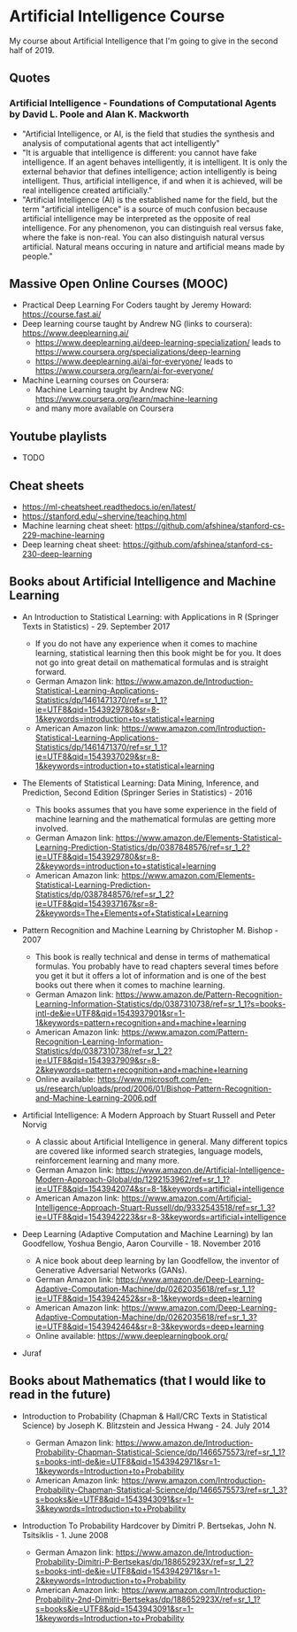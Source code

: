 # Artificial Intelligence Course

My course about Artificial Intelligence that I'm going to give in the second half of 2019.



## Quotes

### Artificial Intelligence - Foundations of Computational Agents by David L. Poole and Alan K. Mackworth

- "Artificial Intelligence, or AI, is the field that studies the synthesis and analysis of computational agents that act intelligently"
- "It is arguable that intelligence is different: you cannot have fake intelligence. If an agent behaves intelligently, it is intelligent. It is only the external behavior that defines intelligence; action intelligently is being intelligent. Thus, artificial intelligence, if and when it is achieved, will be real intelligence created artificially."
- "Artificial Intelligence (AI) is the established name for the field, but the term "artificial intelligence" is a source of much confusion because artificial intelligence may be interpreted as the opposite of real intelligence. For any phenomenon, you can distinguish real versus fake, where the fake is non-real. You can also distinguish natural versus artificial. Natural means occuring in nature and artificial means made by people."



## Massive Open Online Courses (MOOC)

* Practical Deep Learning For Coders taught by Jeremy Howard: https://course.fast.ai/
* Deep learning course taught by Andrew NG (links to coursera): https://www.deeplearning.ai/
	* https://www.deeplearning.ai/deep-learning-specialization/ leads to https://www.coursera.org/specializations/deep-learning
	* https://www.deeplearning.ai/ai-for-everyone/ leads to https://www.coursera.org/learn/ai-for-everyone/
* Machine Learning courses on Coursera:
	* Machine Learning taught by Andrew NG: https://www.coursera.org/learn/machine-learning
	* and many more available on Coursera

## Youtube playlists

* TODO

## Cheat sheets

* https://ml-cheatsheet.readthedocs.io/en/latest/
* https://stanford.edu/~shervine/teaching.html
* Machine learning cheat sheet: https://github.com/afshinea/stanford-cs-229-machine-learning
* Deep learning cheat sheet: https://github.com/afshinea/stanford-cs-230-deep-learning


## Books about Artificial Intelligence and Machine Learning

* An Introduction to Statistical Learning: with Applications in R (Springer Texts in Statistics) - 29. September 2017
	* If you do not have any experience when it comes to machine learning, statistical learning then this book might be for you. It does not go into great detail on mathematical formulas and is straight forward.
	* German Amazon link: https://www.amazon.de/Introduction-Statistical-Learning-Applications-Statistics/dp/1461471370/ref=sr_1_1?ie=UTF8&qid=1543929780&sr=8-1&keywords=introduction+to+statistical+learning
	* American Amazon link: https://www.amazon.com/Introduction-Statistical-Learning-Applications-Statistics/dp/1461471370/ref=sr_1_1?ie=UTF8&qid=1543937029&sr=8-1&keywords=introduction+to+statistical+learning

* The Elements of Statistical Learning: Data Mining, Inference, and Prediction, Second Edition (Springer Series in Statistics) - 2016
	* This books assumes that you have some experience in the field of machine learning and the mathematical formulas are getting more involved.
	* German Amazon link: https://www.amazon.de/Elements-Statistical-Learning-Prediction-Statistics/dp/0387848576/ref=sr_1_2?ie=UTF8&qid=1543929780&sr=8-2&keywords=introduction+to+statistical+learning
	* American Amazon link: https://www.amazon.com/Elements-Statistical-Learning-Prediction-Statistics/dp/0387848576/ref=sr_1_2?ie=UTF8&qid=1543937167&sr=8-2&keywords=The+Elements+of+Statistical+Learning

* Pattern Recognition and Machine Learning by Christopher M. Bishop - 2007
	* This book is really technical and dense in terms of mathematical formulas. You probably have to read chapters several times before you get it but it offers a lot of information and is one of the best books out there when it comes to machine learning.
	* German Amazon link: https://www.amazon.de/Pattern-Recognition-Learning-Information-Statistics/dp/0387310738/ref=sr_1_1?s=books-intl-de&ie=UTF8&qid=1543937901&sr=1-1&keywords=pattern+recognition+and+machine+learning
	* American Amazon link: https://www.amazon.com/Pattern-Recognition-Learning-Information-Statistics/dp/0387310738/ref=sr_1_2?ie=UTF8&qid=1543937909&sr=8-2&keywords=pattern+recognition+and+machine+learning
	* Online available: https://www.microsoft.com/en-us/research/uploads/prod/2006/01/Bishop-Pattern-Recognition-and-Machine-Learning-2006.pdf

* Artificial Intelligence: A Modern Approach by Stuart Russell and Peter Norvig
	* A classic about Artificial Intelligence in general. Many different topics are covered like informed search strategies, language models, reinforcement learning and many more.
	* German Amazon link: https://www.amazon.de/Artificial-Intelligence-Modern-Approach-Global/dp/1292153962/ref=sr_1_1?ie=UTF8&qid=1543942074&sr=8-1&keywords=artificial+intelligence
	* American Amazon link: https://www.amazon.com/Artificial-Intelligence-Approach-Stuart-Russell/dp/9332543518/ref=sr_1_3?ie=UTF8&qid=1543942223&sr=8-3&keywords=artificial+intelligence

* Deep Learning (Adaptive Computation and Machine Learning) by Ian Goodfellow, Yoshua Bengio, Aaron Courville - 18. November 2016
	* A nice book about deep learning by Ian Goodfellow, the inventor of Generative Adversarial Networks (GANs).
	* German Amazon link: https://www.amazon.de/Deep-Learning-Adaptive-Computation-Machine/dp/0262035618/ref=sr_1_1?ie=UTF8&qid=1543942452&sr=8-1&keywords=deep+learning
	* American Amazon link: https://www.amazon.com/Deep-Learning-Adaptive-Computation-Machine/dp/0262035618/ref=sr_1_3?ie=UTF8&qid=1543942464&sr=8-3&keywords=deep+learning
	* Online available: https://www.deeplearningbook.org/

* Juraf	


## Books about Mathematics (that I would like to read in the future)


* Introduction to Probability (Chapman & Hall/CRC Texts in Statistical Science) by Joseph K. Blitzstein and Jessica Hwang - 24. July 2014
	* German Amazon link: https://www.amazon.de/Introduction-Probability-Chapman-Statistical-Science/dp/1466575573/ref=sr_1_1?s=books-intl-de&ie=UTF8&qid=1543942971&sr=1-1&keywords=Introduction+to+Probability
	* American Amazon link: https://www.amazon.com/Introduction-Probability-Chapman-Statistical-Science/dp/1466575573/ref=sr_1_3?s=books&ie=UTF8&qid=1543943091&sr=1-3&keywords=Introduction+to+Probability

* Introduction To Probability Hardcover by Dimitri P. Bertsekas, John N. Tsitsiklis - 1. June 2008	
	* German Amazon link: https://www.amazon.de/Introduction-Probability-Dimitri-P-Bertsekas/dp/188652923X/ref=sr_1_2?s=books-intl-de&ie=UTF8&qid=1543942971&sr=1-2&keywords=Introduction+to+Probability
	* American Amazon link: https://www.amazon.com/Introduction-Probability-2nd-Dimitri-Bertsekas/dp/188652923X/ref=sr_1_1?s=books&ie=UTF8&qid=1543943091&sr=1-1&keywords=Introduction+to+Probability




